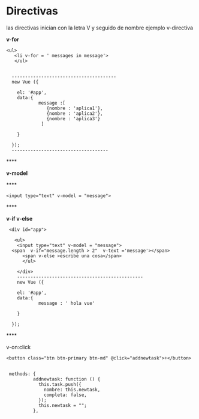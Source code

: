# Directivas

las directivas  inician con la letra V  y seguido de nombre  ejemplo v-directiva

**v-for**

```text
<ul>
   <li v-for = ' messages in message'> 
   </ul>


  ---------------------------------------
  new Vue ({

    el: '#app',
    data:{
            message :[
               {nombre : 'aplica1'},
               {nombre : 'aplica2'},
               {nombre : 'aplica3'}
             ]

    }

  });
  ------------------------------------
```

\*\*\*\*

**v-model** 

\*\*\*\*

```text
<input type="text" v-model = "message">
```

\*\*\*\*

**v-if     v-else**

```text
 <div id="app">
               
   <ul>
    <input type="text" v-model = "message">
  <span  v-if="message.length > 2"  v-text ='message'></span> 
      <span v-else >escribe una cosa</span>
      </ul>

    </div>
    -----------------------------------------------
    new Vue ({

    el: '#app',
    data:{
            message : ' hola vue'

    }

  });
```

\*\*\*\*

v-on:click 

```text
<button class="btn btn-primary btn-md" @click="addnewtask">+</button>


 methods: {
          addnewtask: function () {
            this.task.push({
              nombre: this.newtask,
              completa: false,
            });
            this.newtask = "";
          },
```



